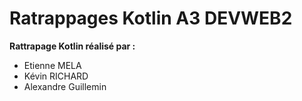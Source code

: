 # Ratrappages Kotlin A3 DEVWEB2

**Rattrapage Kotlin réalisé par :**

- Etienne MELA
- Kévin RICHARD
- Alexandre Guillemin

